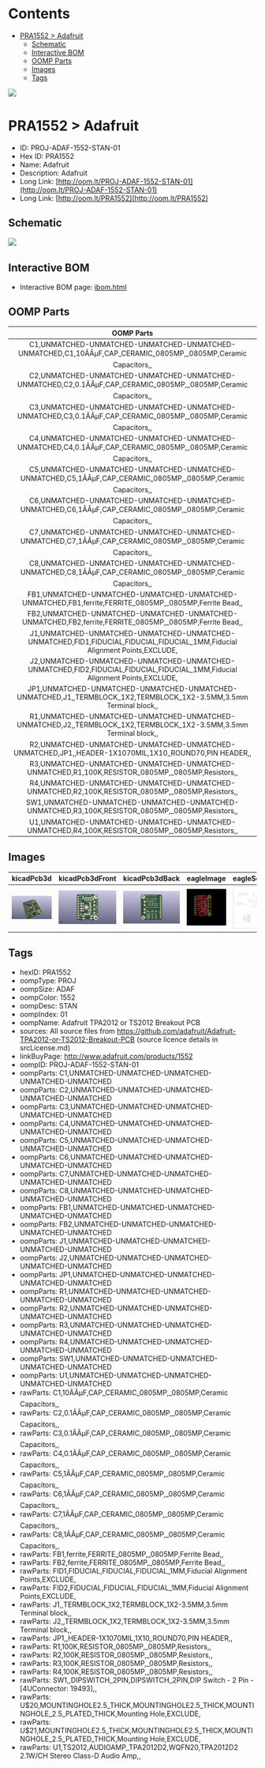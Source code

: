 



Contents
========

* [PRA1552 > Adafruit](#pra1552--adafruit)
	* [Schematic](#schematic)
	* [Interactive BOM](#interactive-bom)
	* [OOMP Parts](#oomp-parts)
	* [Images](#images)
	* [Tags](#tags)
  
![][im]
# PRA1552 > Adafruit

- ID: PROJ-ADAF-1552-STAN-01
- Hex ID: PRA1552
- Name: Adafruit
- Description: Adafruit
- Long Link: [http://oom.lt/PROJ-ADAF-1552-STAN-01](http://oom.lt/PROJ-ADAF-1552-STAN-01)
- Long Link: [http://oom.lt/PRA1552](http://oom.lt/PRA1552)

## Schematic
  
![][schem]
## Interactive BOM

- Interactive BOM page: [ibom.html](https://htmlpreview.github.io/?https://github.com/oomlout/oomlout_OOMP_projects/blob/main/PROJ-ADAF-1552-STAN-01/kicad/bom/ibom.html)

## OOMP Parts
  

|OOMP Parts|
| :---: |
|C1,UNMATCHED-UNMATCHED-UNMATCHED-UNMATCHED-UNMATCHED,C1,10ÃÂµF,CAP_CERAMIC_0805MP,_0805MP,Ceramic Capacitors,,|
|C2,UNMATCHED-UNMATCHED-UNMATCHED-UNMATCHED-UNMATCHED,C2,0.1ÃÂµF,CAP_CERAMIC_0805MP,_0805MP,Ceramic Capacitors,,|
|C3,UNMATCHED-UNMATCHED-UNMATCHED-UNMATCHED-UNMATCHED,C3,0.1ÃÂµF,CAP_CERAMIC_0805MP,_0805MP,Ceramic Capacitors,,|
|C4,UNMATCHED-UNMATCHED-UNMATCHED-UNMATCHED-UNMATCHED,C4,0.1ÃÂµF,CAP_CERAMIC_0805MP,_0805MP,Ceramic Capacitors,,|
|C5,UNMATCHED-UNMATCHED-UNMATCHED-UNMATCHED-UNMATCHED,C5,1ÃÂµF,CAP_CERAMIC_0805MP,_0805MP,Ceramic Capacitors,,|
|C6,UNMATCHED-UNMATCHED-UNMATCHED-UNMATCHED-UNMATCHED,C6,1ÃÂµF,CAP_CERAMIC_0805MP,_0805MP,Ceramic Capacitors,,|
|C7,UNMATCHED-UNMATCHED-UNMATCHED-UNMATCHED-UNMATCHED,C7,1ÃÂµF,CAP_CERAMIC_0805MP,_0805MP,Ceramic Capacitors,,|
|C8,UNMATCHED-UNMATCHED-UNMATCHED-UNMATCHED-UNMATCHED,C8,1ÃÂµF,CAP_CERAMIC_0805MP,_0805MP,Ceramic Capacitors,,|
|FB1,UNMATCHED-UNMATCHED-UNMATCHED-UNMATCHED-UNMATCHED,FB1,ferrite,FERRITE_0805MP,_0805MP,Ferrite Bead,,|
|FB2,UNMATCHED-UNMATCHED-UNMATCHED-UNMATCHED-UNMATCHED,FB2,ferrite,FERRITE_0805MP,_0805MP,Ferrite Bead,,|
|J1,UNMATCHED-UNMATCHED-UNMATCHED-UNMATCHED-UNMATCHED,FID1,FIDUCIAL,FIDUCIAL,FIDUCIAL_1MM,Fiducial Alignment Points,EXCLUDE,|
|J2,UNMATCHED-UNMATCHED-UNMATCHED-UNMATCHED-UNMATCHED,FID2,FIDUCIAL,FIDUCIAL,FIDUCIAL_1MM,Fiducial Alignment Points,EXCLUDE,|
|JP1,UNMATCHED-UNMATCHED-UNMATCHED-UNMATCHED-UNMATCHED,J1,,TERMBLOCK_1X2,TERMBLOCK_1X2-3.5MM,3.5mm Terminal block,,|
|R1,UNMATCHED-UNMATCHED-UNMATCHED-UNMATCHED-UNMATCHED,J2,,TERMBLOCK_1X2,TERMBLOCK_1X2-3.5MM,3.5mm Terminal block,,|
|R2,UNMATCHED-UNMATCHED-UNMATCHED-UNMATCHED-UNMATCHED,JP1,,HEADER-1X1070MIL,1X10_ROUND70,PIN HEADER,,|
|R3,UNMATCHED-UNMATCHED-UNMATCHED-UNMATCHED-UNMATCHED,R1,100K,RESISTOR_0805MP,_0805MP,Resistors,,|
|R4,UNMATCHED-UNMATCHED-UNMATCHED-UNMATCHED-UNMATCHED,R2,100K,RESISTOR_0805MP,_0805MP,Resistors,,|
|SW1,UNMATCHED-UNMATCHED-UNMATCHED-UNMATCHED-UNMATCHED,R3,100K,RESISTOR_0805MP,_0805MP,Resistors,,|
|U1,UNMATCHED-UNMATCHED-UNMATCHED-UNMATCHED-UNMATCHED,R4,100K,RESISTOR_0805MP,_0805MP,Resistors,,|

## Images
  
  

|kicadPcb3d|kicadPcb3dFront|kicadPcb3dBack|eagleImage|eagleSchemImage|
| :---: | :---: | :---: | :---: | :---: |
|[![kicadPcb3d](kicadPcb3d_140.png)](kicadPcb3d.png)|[![kicadPcb3dFront](kicadPcb3dFront_140.png)](kicadPcb3dFront.png)|[![kicadPcb3dBack](kicadPcb3dBack_140.png)](kicadPcb3dBack.png)|[![eagleImage](eagleImage_140.png)](eagleImage.png)|[![eagleSchemImage](eagleSchemImage_140.png)](eagleSchemImage.png)|

## Tags

- hexID: PRA1552
- oompType: PROJ
- oompSize: ADAF
- oompColor: 1552
- oompDesc: STAN
- oompIndex: 01
- oompName: Adafruit TPA2012 or TS2012 Breakout PCB
- sources: All source files from https://github.com/adafruit/Adafruit-TPA2012-or-TS2012-Breakout-PCB (source licence details in srcLicense.md)
- linkBuyPage: http://www.adafruit.com/products/1552
- oompID: PROJ-ADAF-1552-STAN-01
- oompParts: C1,UNMATCHED-UNMATCHED-UNMATCHED-UNMATCHED-UNMATCHED
- oompParts: C2,UNMATCHED-UNMATCHED-UNMATCHED-UNMATCHED-UNMATCHED
- oompParts: C3,UNMATCHED-UNMATCHED-UNMATCHED-UNMATCHED-UNMATCHED
- oompParts: C4,UNMATCHED-UNMATCHED-UNMATCHED-UNMATCHED-UNMATCHED
- oompParts: C5,UNMATCHED-UNMATCHED-UNMATCHED-UNMATCHED-UNMATCHED
- oompParts: C6,UNMATCHED-UNMATCHED-UNMATCHED-UNMATCHED-UNMATCHED
- oompParts: C7,UNMATCHED-UNMATCHED-UNMATCHED-UNMATCHED-UNMATCHED
- oompParts: C8,UNMATCHED-UNMATCHED-UNMATCHED-UNMATCHED-UNMATCHED
- oompParts: FB1,UNMATCHED-UNMATCHED-UNMATCHED-UNMATCHED-UNMATCHED
- oompParts: FB2,UNMATCHED-UNMATCHED-UNMATCHED-UNMATCHED-UNMATCHED
- oompParts: J1,UNMATCHED-UNMATCHED-UNMATCHED-UNMATCHED-UNMATCHED
- oompParts: J2,UNMATCHED-UNMATCHED-UNMATCHED-UNMATCHED-UNMATCHED
- oompParts: JP1,UNMATCHED-UNMATCHED-UNMATCHED-UNMATCHED-UNMATCHED
- oompParts: R1,UNMATCHED-UNMATCHED-UNMATCHED-UNMATCHED-UNMATCHED
- oompParts: R2,UNMATCHED-UNMATCHED-UNMATCHED-UNMATCHED-UNMATCHED
- oompParts: R3,UNMATCHED-UNMATCHED-UNMATCHED-UNMATCHED-UNMATCHED
- oompParts: R4,UNMATCHED-UNMATCHED-UNMATCHED-UNMATCHED-UNMATCHED
- oompParts: SW1,UNMATCHED-UNMATCHED-UNMATCHED-UNMATCHED-UNMATCHED
- oompParts: U1,UNMATCHED-UNMATCHED-UNMATCHED-UNMATCHED-UNMATCHED
- rawParts: C1,10ÃÂµF,CAP_CERAMIC_0805MP,_0805MP,Ceramic Capacitors,,
- rawParts: C2,0.1ÃÂµF,CAP_CERAMIC_0805MP,_0805MP,Ceramic Capacitors,,
- rawParts: C3,0.1ÃÂµF,CAP_CERAMIC_0805MP,_0805MP,Ceramic Capacitors,,
- rawParts: C4,0.1ÃÂµF,CAP_CERAMIC_0805MP,_0805MP,Ceramic Capacitors,,
- rawParts: C5,1ÃÂµF,CAP_CERAMIC_0805MP,_0805MP,Ceramic Capacitors,,
- rawParts: C6,1ÃÂµF,CAP_CERAMIC_0805MP,_0805MP,Ceramic Capacitors,,
- rawParts: C7,1ÃÂµF,CAP_CERAMIC_0805MP,_0805MP,Ceramic Capacitors,,
- rawParts: C8,1ÃÂµF,CAP_CERAMIC_0805MP,_0805MP,Ceramic Capacitors,,
- rawParts: FB1,ferrite,FERRITE_0805MP,_0805MP,Ferrite Bead,,
- rawParts: FB2,ferrite,FERRITE_0805MP,_0805MP,Ferrite Bead,,
- rawParts: FID1,FIDUCIAL,FIDUCIAL,FIDUCIAL_1MM,Fiducial Alignment Points,EXCLUDE,
- rawParts: FID2,FIDUCIAL,FIDUCIAL,FIDUCIAL_1MM,Fiducial Alignment Points,EXCLUDE,
- rawParts: J1,,TERMBLOCK_1X2,TERMBLOCK_1X2-3.5MM,3.5mm Terminal block,,
- rawParts: J2,,TERMBLOCK_1X2,TERMBLOCK_1X2-3.5MM,3.5mm Terminal block,,
- rawParts: JP1,,HEADER-1X1070MIL,1X10_ROUND70,PIN HEADER,,
- rawParts: R1,100K,RESISTOR_0805MP,_0805MP,Resistors,,
- rawParts: R2,100K,RESISTOR_0805MP,_0805MP,Resistors,,
- rawParts: R3,100K,RESISTOR_0805MP,_0805MP,Resistors,,
- rawParts: R4,100K,RESISTOR_0805MP,_0805MP,Resistors,,
- rawParts: SW1,,DIPSWITCH_2PIN,DIPSWITCH_2PIN,DIP Switch - 2 Pin - [4UConnector: 19493],,
- rawParts: U$20,MOUNTINGHOLE2.5_THICK,MOUNTINGHOLE2.5_THICK,MOUNTINGHOLE_2.5_PLATED_THICK,Mounting Hole,EXCLUDE,
- rawParts: U$21,MOUNTINGHOLE2.5_THICK,MOUNTINGHOLE2.5_THICK,MOUNTINGHOLE_2.5_PLATED_THICK,Mounting Hole,EXCLUDE,
- rawParts: U1,TS2012,AUDIOAMP_TPA2012D2,WQFN20,TPA2012D2 2.1W/CH Stereo Class-D Audio Amp,,



[im]: kicadPcb3d_450.png
[schem]: eagleSchemImage.png
